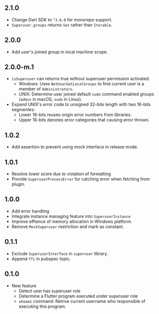 ## 2.1.0

* Change Dart SDK to `^3.6.0` for monorepo support.
* `Superuser.groups` returns `Set` rather than `Iterable`.

## 2.0.0

* Add user's joined group in local machine scope.

## 2.0.0-m.1

* `isSuperuser` can returns true without superuser permission activated.
    * Windows: Uses `NetUserGetLocalGroups` to find current user is a member of `Administrators`.
    * UNIX: Determine user joined default `sudo` command enabled groups (`admin` in macOS, `sudo` in Linux).
* Expand UNIX's error code to unsigned 32-bits length with two 16-bits segmentes:
    * Lower 16-bits reuses origin error numbers from libraries.
    * Upper 16-bits denotes error categories that causing error thrown.

## 1.0.2

* Add assertion to prevent using mock interface in release mode.

## 1.0.1

* Resolve lower score due to violation of formatting
* Provide `SuperuserProcessError` for catching error when fetching from plugin.

## 1.0.0

* Add error handling
* Integrate instance managing feature into `SuperuserInstance`
* Improve effience of memory allocation in Windows platform.
* Remove `MockSuperuser` restriction and mark as constant.

## 0.1.1

* Exclude `SuperuserInterface` in `superuser` library.
* Append `ffi` in pubspec topic.

## 0.1.0

* New feature
    * Detect user has superuser role
    * Determine a Flutter program executed under superuser role
    * `whoami` command: Retrive current username who responsible of executing this program.
